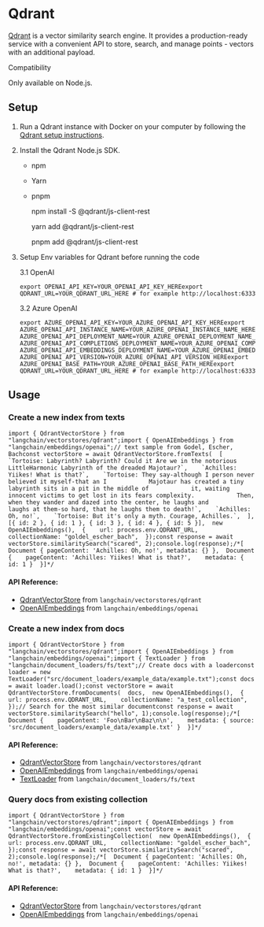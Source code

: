 Qdrant
======

[Qdrant](https://qdrant.tech/) is a vector similarity search engine. It provides a production-ready service with a convenient API to store, search, and manage points - vectors with an additional payload.

Compatibility

Only available on Node.js.

Setup[​](#setup "Direct link to Setup")
---------------------------------------

1.  Run a Qdrant instance with Docker on your computer by following the [Qdrant setup instructions](https://qdrant.tech/documentation/install/).
    
2.  Install the Qdrant Node.js SDK.
    
    *   npm
    *   Yarn
    *   pnpm
    
        npm install -S @qdrant/js-client-rest
    
        yarn add @qdrant/js-client-rest
    
        pnpm add @qdrant/js-client-rest
    
3.  Setup Env variables for Qdrant before running the code
    
    3.1 OpenAI
    
        export OPENAI_API_KEY=YOUR_OPENAI_API_KEY_HEREexport QDRANT_URL=YOUR_QDRANT_URL_HERE # for example http://localhost:6333
    
    3.2 Azure OpenAI
    
        export AZURE_OPENAI_API_KEY=YOUR_AZURE_OPENAI_API_KEY_HEREexport AZURE_OPENAI_API_INSTANCE_NAME=YOUR_AZURE_OPENAI_INSTANCE_NAME_HEREexport AZURE_OPENAI_API_DEPLOYMENT_NAME=YOUR_AZURE_OPENAI_DEPLOYMENT_NAME_HEREexport AZURE_OPENAI_API_COMPLETIONS_DEPLOYMENT_NAME=YOUR_AZURE_OPENAI_COMPLETIONS_DEPLOYMENT_NAME_HEREexport AZURE_OPENAI_API_EMBEDDINGS_DEPLOYMENT_NAME=YOUR_AZURE_OPENAI_EMBEDDINGS_DEPLOYMENT_NAME_HEREexport AZURE_OPENAI_API_VERSION=YOUR_AZURE_OPENAI_API_VERSION_HEREexport AZURE_OPENAI_BASE_PATH=YOUR_AZURE_OPENAI_BASE_PATH_HEREexport QDRANT_URL=YOUR_QDRANT_URL_HERE # for example http://localhost:6333
    

Usage[​](#usage "Direct link to Usage")
---------------------------------------

### Create a new index from texts[​](#create-a-new-index-from-texts "Direct link to Create a new index from texts")

    import { QdrantVectorStore } from "langchain/vectorstores/qdrant";import { OpenAIEmbeddings } from "langchain/embeddings/openai";// text sample from Godel, Escher, Bachconst vectorStore = await QdrantVectorStore.fromTexts(  [    `Tortoise: Labyrinth? Labyrinth? Could it Are we in the notorious LittleHarmonic Labyrinth of the dreaded Majotaur?`,    `Achilles: Yiikes! What is that?`,    `Tortoise: They say-although I person never believed it myself-that an I            Majotaur has created a tiny labyrinth sits in a pit in the middle of            it, waiting innocent victims to get lost in its fears complexity.            Then, when they wander and dazed into the center, he laughs and            laughs at them-so hard, that he laughs them to death!`,    `Achilles: Oh, no!`,    `Tortoise: But it's only a myth. Courage, Achilles.`,  ],  [{ id: 2 }, { id: 1 }, { id: 3 }, { id: 4 }, { id: 5 }],  new OpenAIEmbeddings(),  {    url: process.env.QDRANT_URL,    collectionName: "goldel_escher_bach",  });const response = await vectorStore.similaritySearch("scared", 2);console.log(response);/*[  Document { pageContent: 'Achilles: Oh, no!', metadata: {} },  Document {    pageContent: 'Achilles: Yiikes! What is that?',    metadata: { id: 1 }  }]*/

#### API Reference:

*   [QdrantVectorStore](/docs/api/vectorstores_qdrant/classes/QdrantVectorStore) from `langchain/vectorstores/qdrant`
*   [OpenAIEmbeddings](/docs/api/embeddings_openai/classes/OpenAIEmbeddings) from `langchain/embeddings/openai`

### Create a new index from docs[​](#create-a-new-index-from-docs "Direct link to Create a new index from docs")

    import { QdrantVectorStore } from "langchain/vectorstores/qdrant";import { OpenAIEmbeddings } from "langchain/embeddings/openai";import { TextLoader } from "langchain/document_loaders/fs/text";// Create docs with a loaderconst loader = new TextLoader("src/document_loaders/example_data/example.txt");const docs = await loader.load();const vectorStore = await QdrantVectorStore.fromDocuments(  docs,  new OpenAIEmbeddings(),  {    url: process.env.QDRANT_URL,    collectionName: "a_test_collection",  });// Search for the most similar documentconst response = await vectorStore.similaritySearch("hello", 1);console.log(response);/*[  Document {    pageContent: 'Foo\nBar\nBaz\n\n',    metadata: { source: 'src/document_loaders/example_data/example.txt' }  }]*/

#### API Reference:

*   [QdrantVectorStore](/docs/api/vectorstores_qdrant/classes/QdrantVectorStore) from `langchain/vectorstores/qdrant`
*   [OpenAIEmbeddings](/docs/api/embeddings_openai/classes/OpenAIEmbeddings) from `langchain/embeddings/openai`
*   [TextLoader](/docs/api/document_loaders_fs_text/classes/TextLoader) from `langchain/document_loaders/fs/text`

### Query docs from existing collection[​](#query-docs-from-existing-collection "Direct link to Query docs from existing collection")

    import { QdrantVectorStore } from "langchain/vectorstores/qdrant";import { OpenAIEmbeddings } from "langchain/embeddings/openai";const vectorStore = await QdrantVectorStore.fromExistingCollection(  new OpenAIEmbeddings(),  {    url: process.env.QDRANT_URL,    collectionName: "goldel_escher_bach",  });const response = await vectorStore.similaritySearch("scared", 2);console.log(response);/*[  Document { pageContent: 'Achilles: Oh, no!', metadata: {} },  Document {    pageContent: 'Achilles: Yiikes! What is that?',    metadata: { id: 1 }  }]*/

#### API Reference:

*   [QdrantVectorStore](/docs/api/vectorstores_qdrant/classes/QdrantVectorStore) from `langchain/vectorstores/qdrant`
*   [OpenAIEmbeddings](/docs/api/embeddings_openai/classes/OpenAIEmbeddings) from `langchain/embeddings/openai`